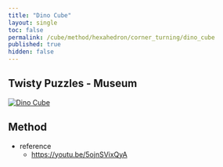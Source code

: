 ```yaml
---
title: "Dino Cube"
layout: single
toc: false
permalink: /cube/method/hexahedron/corner_turning/dino_cube
published: true
hidden: false
---
```


<head>
  <base target="_blank">
</head>



## Twisty Puzzles - Museum

<a href="https://twistypuzzles.com/app/museum/museum_showitem.php?pkey=605">
  <img alt="Dino Cube" src="https://twistypuzzles.com/museum/large/00605-01.jpg">
</a>



## Method

- reference
  - <https://youtu.be/5ojnSVixQyA>
